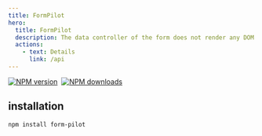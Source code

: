 ```yaml
---
title: FormPilot
hero:
  title: FormPilot
  description: The data controller of the form does not render any DOM elements
  actions:
    - text: Details
      link: /api
---
```


[![NPM version](https://img.shields.io/npm/v/form-pilot.svg?style=flat)](https://npmjs.org/package/form-pilot)
&nbsp;[![NPM downloads](http://img.shields.io/npm/dm/form-pilot.svg?style=flat)](https://npmjs.org/package/form-pilot)

## installation

```bash
npm install form-pilot
```
